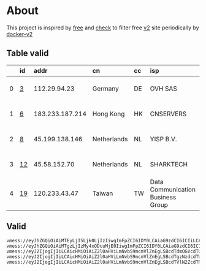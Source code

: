 
# About

This project is inspired by [free](https://github.com/freefq/free) and [check](https://github.com/yeahwu/check) to filter free [v2](https://github.com/v2fly/v2ray-core) site periodically by [docker-v2](https://hub.docker.com/r/v2ray/official)

    

## Table valid
|    | id                   | addr            | cn          | cc   | isp                               | ip                                   | chatgpt          |
|---:|:---------------------|:----------------|:------------|:-----|:----------------------------------|:-------------------------------------|:-----------------|
|  0 | [3](config/3.json)   | 112.29.94.23    | Germany     | DE   | OVH SAS                           | 2001:41d0:700:2c84::                 | Yes (Region: GB) |
|  1 | [6](config/6.json)   | 183.233.187.214 | Hong Kong   | HK   | CNSERVERS                         | 172.247.18.74                        | Yes (Region: US) |
|  2 | [8](config/8.json)   | 45.199.138.146  | Netherlands | NL   | YISP B.V.                         | 154.84.1.122                         | Yes (Region: NL) |
|  3 | [12](config/12.json) | 45.58.152.70    | Netherlands | NL   | SHARKTECH                         | 2610:150:4000:1da:225:90ff:fea7:7db4 | Yes (Region: US) |
|  4 | [19](config/19.json) | 120.233.43.47   | Taiwan      | TW   | Data Communication Business Group | 211.20.157.213                       | Yes (Region: TW) |

## Valid
```
vmess://eyJhZGQiOiAiMTEyLjI5Ljk0LjIzIiwgImFpZCI6IDY0LCAiaG9zdCI6ICIiLCAiaWQiOiAiMjFhOWJmZjItNzJkZS00ZTYyLTkzZmYtOGIxNTlmNjZkODc1IiwgIm5ldCI6ICJ0Y3AiLCAicGF0aCI6ICIiLCAicG9ydCI6IDQ5MDA2LCAicHMiOiAiZ2l0aHViLmNvbS9mcmVlZnEgLSBcdTViODlcdTVmYmRcdTc3MDFcdTU0MDhcdTgwYTVcdTVlMDJcdTc5ZmJcdTUyYTggMyIsICJ0bHMiOiAiIiwgInR5cGUiOiAiYXV0byIsICJzZWN1cml0eSI6ICJhdXRvIiwgInNraXAtY2VydC12ZXJpZnkiOiB0cnVlLCAic25pIjogIiJ9
vmess://eyJhZGQiOiAiMTgzLjIzMy4xODcuMjE0IiwgImFpZCI6IDY0LCAiaG9zdCI6ICIiLCAiaWQiOiAiNzcwZWU3MzAtMjQ1MC00ZTNjLWE2YzYtMzkzMmJkMzJhZmJkIiwgIm5ldCI6ICJ0Y3AiLCAicGF0aCI6ICIiLCAicG9ydCI6IDM4MjYyLCAicHMiOiAiZ2l0aHViLmNvbS9mcmVlZnEgLSBcdTVlN2ZcdTRlMWNcdTc3MDFcdTVlN2ZcdTVkZGVcdTVlMDJcdTc5ZmJcdTUyYTggNiIsICJ0bHMiOiAiIiwgInR5cGUiOiAiYXV0byIsICJzZWN1cml0eSI6ICJhdXRvIiwgInNraXAtY2VydC12ZXJpZnkiOiB0cnVlLCAic25pIjogIiJ9
vmess://eyJ2IjogIjIiLCAicHMiOiAiZ2l0aHViLmNvbS9mcmVlZnEgLSBcdTdmOGVcdTU2ZmRcdTUyYTBcdTUyMjlcdTc5OGZcdTVjM2NcdTRlOWFcdTVkZGVcdTU3MjNcdTRmNTVcdTU4NWVNVUxUQUNPTVx1NjczYVx1NjIzZiA4IiwgImFkZCI6ICI0NS4xOTkuMTM4LjE0NiIsICJwb3J0IjogMzAwMDAsICJpZCI6ICI0ZWMwYWU2Mi1kZTA5LTQwMjktOTA0YS0wMzEzZDQ2MjhlY2YiLCAiYWlkIjogNjQsICJzY3kiOiAiYXV0byIsICJuZXQiOiAid3MiLCAiaG9zdCI6ICJ3d3cuMTkyMjkzNjIueHl6IiwgInBhdGgiOiAiL3BhdGgvMTY5OTE5MzEwMDM4OCIsICJ0bHMiOiAidGxzIn0=
vmess://eyJ2IjogIjIiLCAicHMiOiAiZ2l0aHViLmNvbS9mcmVlZnEgLSBcdTgzNzdcdTUxNzBcdTUzMTdcdTgzNzdcdTUxNzBcdTc3MDFcdTk2M2ZcdTU5YzZcdTY1YWZcdTcyNzlcdTRlMzlTaGFya3RlY2hcdTY1NzBcdTYzNmVcdTRlMmRcdTVmYzMgMTIiLCAiYWRkIjogIjQ1LjU4LjE1Mi43MCIsICJwb3J0IjogMzAwMDAsICJpZCI6ICI0MTgwNDhhZi1hMjkzLTRiOTktOWIwYy05OGNhMzU4MGRkMjQiLCAiYWlkIjogNjQsICJzY3kiOiAiYXV0byIsICJuZXQiOiAid3MiLCAiaG9zdCI6ICJ3d3cuNTQ5NjQ3NDUueHl6IiwgInBhdGgiOiAiL3BhdGgvMTY5OTE5MzEwMDM4OCIsICJ0bHMiOiAidGxzIn0=
vmess://eyJ2IjogIjIiLCAicHMiOiAiZ2l0aHViLmNvbS9mcmVlZnEgLSBcdTVlN2ZcdTRlMWNcdTc3MDFcdTc5ZmJcdTUyYTggMTkiLCAiYWRkIjogIjEyMC4yMzMuNDMuNDciLCAicG9ydCI6ICIxMTAxMyIsICJpZCI6ICI4NWRiNjY1Mi1hNzQ3LTNhMGEtYTE3MC00MjI3MzYwNzY0MTAiLCAiYWlkIjogIjAiLCAic2N5IjogImF1dG8iLCAibmV0IjogInRjcCIsICJ0eXBlIjogIm5vbmUiLCAiaG9zdCI6ICIiLCAicGF0aCI6ICIiLCAidGxzIjogIiIsICJzbmkiOiAiIiwgImFscG4iOiAiIn0=
```

